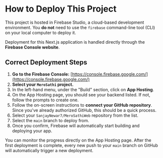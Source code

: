 # How to Deploy This Project

This project is hosted in Firebase Studio, a cloud-based development environment. You **do not** need to use the `firebase` command-line tool (CLI) on your local computer to deploy it.

Deployment for this Next.js application is handled directly through the **Firebase Console website**.

## Correct Deployment Steps

1.  **Go to the Firebase Console:** [https://console.firebase.google.com/](https://console.firebase.google.com/)
2.  **Select your `MeroSathi` project.**
3.  In the left-hand menu, under the "Build" section, click on **App Hosting**.
4.  On the App Hosting page, you should see your backend listed. If not, follow the prompts to create one.
5.  Follow the on-screen instructions to **connect your GitHub repository**. Since you've already authorized GitHub, this should be a quick process.
6.  Select your `SanjayNewar7/MeroSathiWeb` repository from the list.
7.  Select the `main` branch to deploy from.
8.  Once you confirm, Firebase will automatically start building and deploying your app.

You can monitor the progress directly on the App Hosting page. After the first deployment is complete, every new push to your `main` branch on GitHub will automatically trigger a new deployment.